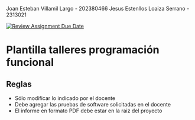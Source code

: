 Joan Esteban Villamil Largo - 202380466
Jesus Estenllos Loaiza Serrano - 2313021

[![Review Assignment Due Date](https://classroom.github.com/assets/deadline-readme-button-22041afd0340ce965d47ae6ef1cefeee28c7c493a6346c4f15d667ab976d596c.svg)](https://classroom.github.com/a/D84ercCa)
# Plantilla talleres programación funcional

## Reglas

- Sólo modificar lo indicado por el docente
- Debe agregar las pruebas de software solicitadas en el docente
- El informe en formato PDF debe estar en la raiz del proyecto
